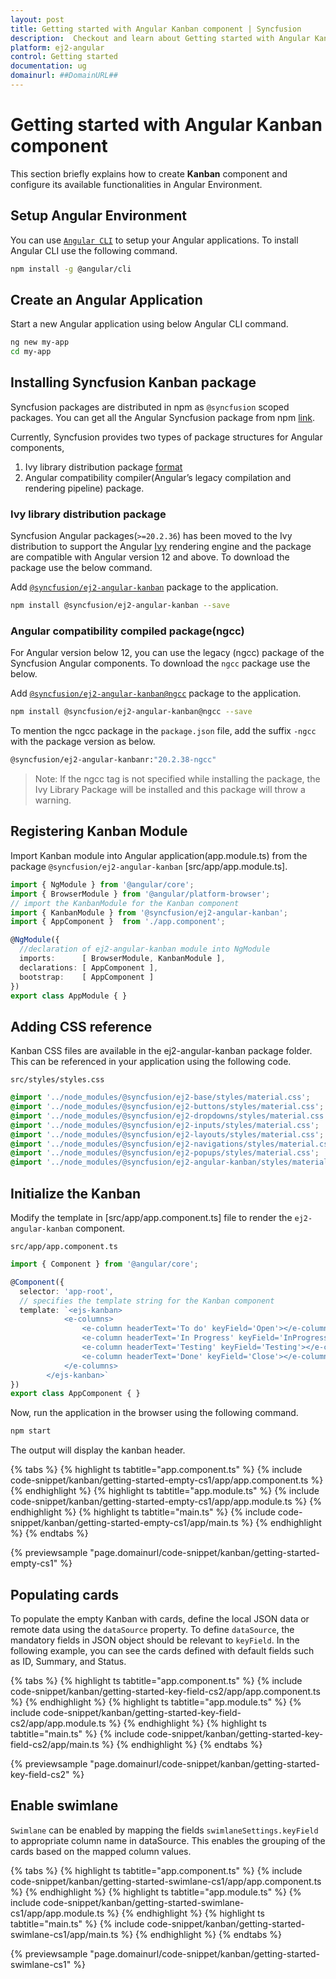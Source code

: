```yaml
---
layout: post
title: Getting started with Angular Kanban component | Syncfusion
description:  Checkout and learn about Getting started with Angular Kanban component of Syncfusion Essential JS 2 and more details.
platform: ej2-angular
control: Getting started 
documentation: ug
domainurl: ##DomainURL##
---
```


# Getting started with Angular Kanban component

This section briefly explains how to create **Kanban** component and configure its available functionalities in Angular Environment.

## Setup Angular Environment

You can use [`Angular CLI`](https://github.com/angular/angular-cli) to setup your Angular applications.
To install Angular CLI use the following command.

```bash
npm install -g @angular/cli
```

## Create an Angular Application

Start a new Angular application using below Angular CLI command.

```bash
ng new my-app
cd my-app
```

## Installing Syncfusion Kanban package

Syncfusion packages are distributed in npm as `@syncfusion` scoped packages. You can get all the Angular Syncfusion package from npm [link]( https://www.npmjs.com/search?q=%40syncfusion%2Fej2-angular- ).

Currently, Syncfusion provides two types of package structures for Angular components,
1. Ivy library distribution package [format](https://angular.io/guide/angular-package-format#angular-package-format)
2. Angular compatibility compiler(Angular’s legacy compilation and rendering pipeline) package.

### Ivy library distribution package

Syncfusion Angular packages(`>=20.2.36`) has been moved to the Ivy distribution to support the Angular [Ivy](https://docs.angular.lat/guide/ivy) rendering engine and the package are compatible with Angular version 12 and above. To download the package use the below command.

Add [`@syncfusion/ej2-angular-kanban`](https://www.npmjs.com/package/@syncfusion/ej2-angular-kanban/v/20.2.38) package to the application.

```bash
npm install @syncfusion/ej2-angular-kanban --save
```

### Angular compatibility compiled package(ngcc)

For Angular version below 12, you can use the legacy (ngcc) package of the Syncfusion Angular components. To download the `ngcc` package use the below.

Add [`@syncfusion/ej2-angular-kanban@ngcc`](https://www.npmjs.com/package/@syncfusion/ej2-angular-kanban/v/20.2.38-ngcc) package to the application.

```bash
npm install @syncfusion/ej2-angular-kanban@ngcc --save
```

To mention the ngcc package in the `package.json` file, add the suffix `-ngcc` with the package version as below.

```bash
@syncfusion/ej2-angular-kanbanr:"20.2.38-ngcc"
```

>Note: If the ngcc tag is not specified while installing the package, the Ivy Library Package will be installed and this package will throw a warning.

## Registering Kanban Module

Import Kanban module into Angular application(app.module.ts) from the package `@syncfusion/ej2-angular-kanban` [src/app/app.module.ts].

```typescript
import { NgModule } from '@angular/core';
import { BrowserModule } from '@angular/platform-browser';
// import the KanbanModule for the Kanban component
import { KanbanModule } from '@syncfusion/ej2-angular-kanban';
import { AppComponent }  from './app.component';

@NgModule({
  //declaration of ej2-angular-kanban module into NgModule
  imports:      [ BrowserModule, KanbanModule ],
  declarations: [ AppComponent ],
  bootstrap:    [ AppComponent ]
})
export class AppModule { }
```

## Adding CSS reference

Kanban CSS files are available in the ej2-angular-kanban package folder. This can be referenced in your application using the following code.

`src/styles/styles.css`

```css
@import '../node_modules/@syncfusion/ej2-base/styles/material.css';
@import '../node_modules/@syncfusion/ej2-buttons/styles/material.css';
@import '../node_modules/@syncfusion/ej2-dropdowns/styles/material.css';
@import '../node_modules/@syncfusion/ej2-inputs/styles/material.css';
@import '../node_modules/@syncfusion/ej2-layouts/styles/material.css';
@import '../node_modules/@syncfusion/ej2-navigations/styles/material.css';
@import '../node_modules/@syncfusion/ej2-popups/styles/material.css';
@import '../node_modules/@syncfusion/ej2-angular-kanban/styles/material.css';
```

## Initialize the Kanban

Modify the template in [src/app/app.component.ts] file to render the `ej2-angular-kanban` component.

`src/app/app.component.ts`

```typescript
import { Component } from '@angular/core';

@Component({
  selector: 'app-root',
  // specifies the template string for the Kanban component
  template: `<ejs-kanban>
            <e-columns>
                <e-column headerText='To do' keyField='Open'></e-column>
                <e-column headerText='In Progress' keyField='InProgress'></e-column>
                <e-column headerText='Testing' keyField='Testing'></e-column>
                <e-column headerText='Done' keyField='Close'></e-column>
            </e-columns>
        </ejs-kanban>`
})
export class AppComponent { }
```

Now, run the application in the browser using the following command.

```sh
npm start
```

The output will display the kanban header.

{% tabs %}
{% highlight ts tabtitle="app.component.ts" %}
{% include code-snippet/kanban/getting-started-empty-cs1/app/app.component.ts %}
{% endhighlight %}
{% highlight ts tabtitle="app.module.ts" %}
{% include code-snippet/kanban/getting-started-empty-cs1/app/app.module.ts %}
{% endhighlight %}
{% highlight ts tabtitle="main.ts" %}
{% include code-snippet/kanban/getting-started-empty-cs1/app/main.ts %}
{% endhighlight %}
{% endtabs %}
  
{% previewsample "page.domainurl/code-snippet/kanban/getting-started-empty-cs1" %}

## Populating cards

To populate the empty Kanban with cards, define the local JSON data or remote data using the `dataSource` property. To define `dataSource`, the mandatory fields in JSON object should be relevant to `keyField`. In the following example, you can see the cards defined with default fields such as ID, Summary, and Status.

{% tabs %}
{% highlight ts tabtitle="app.component.ts" %}
{% include code-snippet/kanban/getting-started-key-field-cs2/app/app.component.ts %}
{% endhighlight %}
{% highlight ts tabtitle="app.module.ts" %}
{% include code-snippet/kanban/getting-started-key-field-cs2/app/app.module.ts %}
{% endhighlight %}
{% highlight ts tabtitle="main.ts" %}
{% include code-snippet/kanban/getting-started-key-field-cs2/app/main.ts %}
{% endhighlight %}
{% endtabs %}
  
{% previewsample "page.domainurl/code-snippet/kanban/getting-started-key-field-cs2" %}

## Enable swimlane

`Swimlane` can be enabled by mapping the fields `swimlaneSettings.keyField` to appropriate column name in dataSource. This enables the grouping of the cards based on the mapped column values.

{% tabs %}
{% highlight ts tabtitle="app.component.ts" %}
{% include code-snippet/kanban/getting-started-swimlane-cs1/app/app.component.ts %}
{% endhighlight %}
{% highlight ts tabtitle="app.module.ts" %}
{% include code-snippet/kanban/getting-started-swimlane-cs1/app/app.module.ts %}
{% endhighlight %}
{% highlight ts tabtitle="main.ts" %}
{% include code-snippet/kanban/getting-started-swimlane-cs1/app/main.ts %}
{% endhighlight %}
{% endtabs %}
  
{% previewsample "page.domainurl/code-snippet/kanban/getting-started-swimlane-cs1" %}
